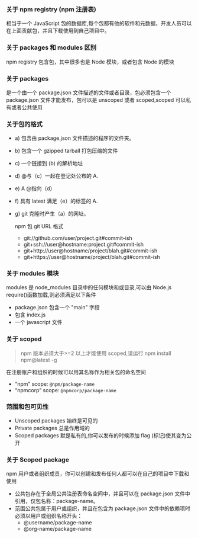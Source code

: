 ### 关于 npm registry (npm 注册表)

相当于一个 JavaScript 包的数据库,每个包都有他的软件和元数据，开发人员可以在上面贡献包，并且下载使用到自己项目中。

### 关于 packages 和 modules 区别

npm registry 包含包，其中很多也是 Node 模块，或者包含 Node 的模块

### 关于 packages

是一个由一个 package.json 文件描述的文件或者目录，包必须包含一个 package.json 文件才能发布，包可以是 unscoped 或者 scoped,scoped 可以私有或者公共使用

### 关于包的格式

- a) 包含由 package.json 文件描述的程序的文件夹。
- b) 包含一个 gzipped tarball 打包压缩的文件
- c) 一个链接到 (b) 的解析地址
- d) <name>@<version>与（c）一起在登记处公布的 A.
- e) A <name>@<tag>指向（d）
- f) <name>具有 latest 满足（e）的标签的 A.
- g) git 克隆时产生（a）的网址。

  npm 包 git URL 格式

  - git://github.com/user/project.git#commit-ish
  - git+ssh://user@hostname:project.git#commit-ish
  - git+http://user@hostname/project/blah.git#commit-ish
  - git+https://user@hostname/project/blah.git#commit-ish

### 关于 modules 模块

modules 是 node_modules 目录中的任何模块和或目录,可以由 Node.js require()函数加载,则必须满足以下条件

- package.json 包含一个 "main" 字段
- 包含 index.js
- 一个 javascript 文件

### 关于 scoped

> npm 版本必须大于>=2 以上才能使用 scoped,请运行 npm install npm@latest -g

在注册账户和组织的时候可以用其名称作为相关包的命名空间

- “npm” scope:
  `@npm/package-name`
- “npmcorp” scope:
  `@npmcorp/package-name`

### 范围和包可见性

- Unscoped packages 始终是可见的
- Private packages 总是作用域的
- Scoped packages 默是私有的,你可以发布的时候添加 flag (标记)使其变为公开

### 关于 Scoped package

npm 用户或者组织成员，你可以创建和发布任何人都可以在自己的项目中下载和使用

- 公共包存在于全局公共注册表命名空间中，并且可以在 package.json 文件中引用，仅包名称：package-name。
- 范围公共包属于用户或组织，并且在包含为 package.json 文件中的依赖项时必须以用户或组织名称开头：
  - @username/package-name
  - @org-name/package-name
